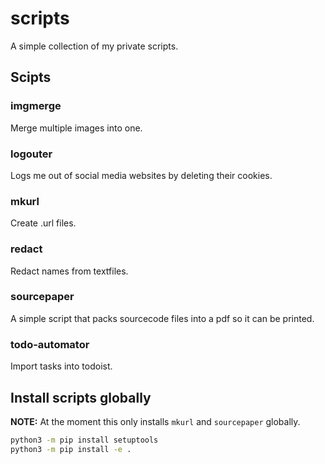# scripts

A simple collection of my private scripts.

## Scipts

### imgmerge

Merge multiple images into one.

### logouter

Logs me out of social media websites by deleting their cookies.

### mkurl

Create .url files.

### redact

Redact names from textfiles.

### sourcepaper

A simple script that packs sourcecode files into a pdf so it can be printed.

### todo-automator

Import tasks into todoist.

## Install scripts globally

**NOTE:** At the moment this only installs `mkurl` and `sourcepaper` globally.

```bash
python3 -m pip install setuptools
python3 -m pip install -e .
```
